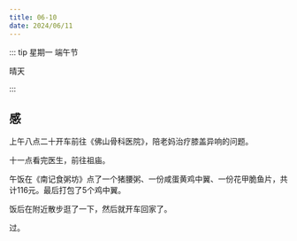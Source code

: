 ```yaml
---
title: 06-10
date: 2024/06/11
---
```


::: tip
星期一 端午节

晴天

:::

## 感

 上午八点二十开车前往《佛山骨科医院》，陪老妈治疗膝盖异响的问题。

十一点看完医生，前往祖庙。

午饭在《南记食粥坊》点了一个猪腰粥、一份咸蛋黄鸡中翼、一份花甲脆鱼片，共计116元。最后打包了5个鸡中翼。

饭后在附近散步逛了一下，然后就开车回家了。

过。
